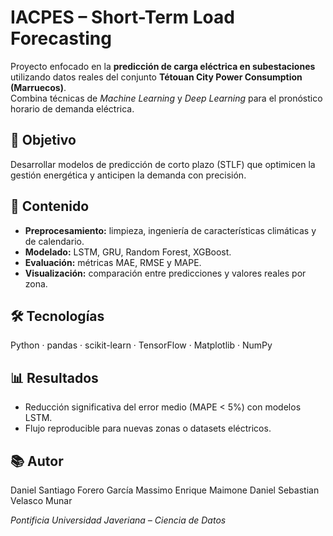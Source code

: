 # IACPES – Short-Term Load Forecasting

Proyecto enfocado en la **predicción de carga eléctrica en subestaciones** utilizando datos reales del conjunto **Tétouan City Power Consumption (Marruecos)**.  
Combina técnicas de *Machine Learning* y *Deep Learning* para el pronóstico horario de demanda eléctrica.

## 🚀 Objetivo
Desarrollar modelos de predicción de corto plazo (STLF) que optimicen la gestión energética y anticipen la demanda con precisión.

## 🧩 Contenido
- **Preprocesamiento:** limpieza, ingeniería de características climáticas y de calendario.  
- **Modelado:** LSTM, GRU, Random Forest, XGBoost.  
- **Evaluación:** métricas MAE, RMSE y MAPE.  
- **Visualización:** comparación entre predicciones y valores reales por zona.

## 🛠️ Tecnologías
Python · pandas · scikit-learn · TensorFlow · Matplotlib · NumPy

## 📊 Resultados
- Reducción significativa del error medio (MAPE < 5%) con modelos LSTM.  
- Flujo reproducible para nuevas zonas o datasets eléctricos.

## 📚 Autor
Daniel Santiago Forero García 
Massimo Enrique Maimone 
Daniel Sebastian Velasco Munar

*Pontificia Universidad Javeriana – Ciencia de Datos*
